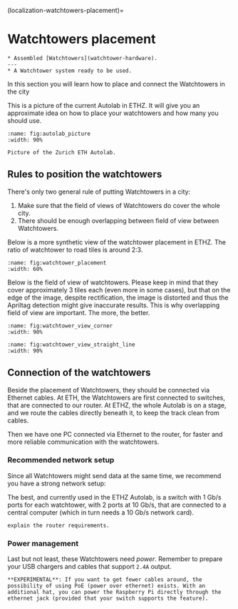 (localization-watchtowers-placement)=
# Watchtowers placement

```{needget}
* Assembled [Watchtowers](watchtower-hardware).
---
* A Watchtower system ready to be used.
```

In this section you will learn how to place and connect the Watchtowers in the city

This is a picture of the current Autolab in ETHZ. It will give you an approximate idea on how to place your watchtowers and how many you should use.

```{figure} ./_images/watchtower_placement/autolab_image.jpg
:name: fig:autolab_picture
:width: 90%

Picture of the Zurich ETH Autolab.
```

## Rules to position the watchtowers

There's only two general rule of putting Watchtowers in a city:

1. Make sure that the field of views of Watchtowers do cover the whole city.
2. There should be enough overlapping between field of view between Watchtowers.

Below is a more synthetic view of the watchtower placement in ETHZ. The ratio of watchtower to road tiles is around 2:3.

```{figure} ./_images/watchtower_placement/autolab_wt_placement.png
:name: fig:watchtower_placement
:width: 60%
```

Below is the field of view of watchtowers. Please keep in mind that they cover approximately 3 tiles each (even more in some cases), but that on the edge of the image, despite rectification, the image is distorted and thus the Apriltag detection might give inaccurate results. This is why overlapping field of view are important. The more, the better.

```{figure} ./_images/watchtower_placement/wt_view_corner.png
:name: fig:watchtower_view_corner
:width: 90%
```

```{figure} ./_images/watchtower_placement/wt_view_straight.png
:name: fig:watchtower_view_straight_line
:width: 90%
```

## Connection of the watchtowers

Beside the placement of Watchtowers, they should be connected via Ethernet cables. At ETH, the Watchtowers are first connected to switches, that are connected to our router. At ETHZ, the whole Autolab is on a stage, and we route the cables directly beneath it, to keep the track clean from cables.

Then we have one PC connected via Ethernet to the router, for faster and more reliable communication with the watchtowers.

### Recommended network setup

Since all Watchtowers might send data at the same time, we recommend you have a strong network setup:

The best, and currently used in the ETHZ Autolab, is a switch with 1 Gb/s ports for each watchtower, with 2 ports at 10 Gb/s, that are connected to a central computer (which in turn needs a 10 Gb/s network card).

```{todo}
explain the router requirements.
```

### Power management

Last but not least, these Watchtowers need _power_. Remember to prepare your USB chargers and cables that support `2.4A` output.

```{note}
**EXPERIMENTAL**: If you want to get fewer cables around, the possibility of using PoE (power over ethernet) exists. With an additional hat, you can power the Raspberry Pi directly through the ethernet jack (provided that your switch supports the feature).
```
